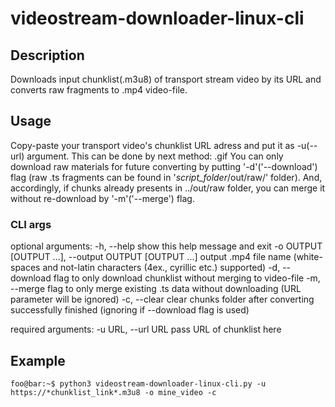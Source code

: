 # videostream-downloader-linux-cli
## Description
Downloads input chunklist(.m3u8) of transport stream video by its URL and converts raw fragments to .mp4 video-file.
## Usage
Copy-paste your transport video's chunklist URL adress and put it as -u(--url) argument. This can be done by next method:
.gif
You can only download raw materials for future converting by putting '-d'('--download') flag (raw .ts fragments can be found in '*script_folder*/out/raw/' folder). And, accordingly, if chunks already presents in ../out/raw folder, you can merge it without re-download by '-m'('--merge') flag.
### CLI args
optional arguments:
  -h, --help            show this help message and exit
  -o OUTPUT [OUTPUT ...], --output OUTPUT [OUTPUT ...]
                        output .mp4 file name (white-spaces and not-latin characters (4ex., cyrillic etc.) supported)
  -d, --download        flag to only download chunklist without merging to video-file
  -m, --merge           flag to only merge existing .ts data without downloading (URL parameter will be ignored)
  -c, --clear           clear chunks folder after converting successfully finished (ignoring if --download flag is used)

required arguments:
  -u URL, --url URL     pass URL of chunklist here
## Example
```console
foo@bar:~$ python3 videostream-downloader-linux-cli.py -u https://*chunklist_link*.m3u8 -o mine_video -c
```
